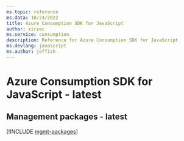 ```yaml
---
ms.topic: reference
ms.data: 10/24/2022
title: Azure Consumption SDK for JavaScript
author: xirzec
ms.service: consumption
description: Reference for Azure Consumption SDK for JavaScript
ms.devlang: javascript
ms.author: jeffish
---
```

# Azure Consumption SDK for JavaScript - latest

## Management packages - latest
[!INCLUDE [mgmt-packages](consumption-mgmt-index.md)]